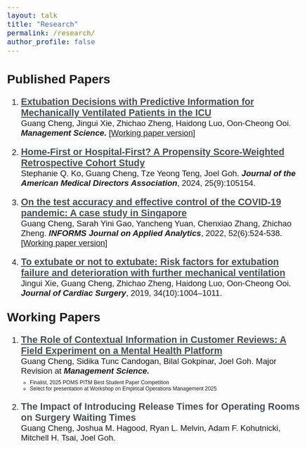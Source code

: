 ```yaml
---
layout: talk
title: "Research"
permalink: /research/
author_profile: false
---
```




<style>
@import url('https://fonts.googleapis.com/css2?family=Open+Sans&display=swap');
@import url('https://fonts.googleapis.com/css2?family=Open+Sans:wght@500&display=swap');
@import url('https://fonts.googleapis.com/css2?family=Open+Sans:wght@600&display=swap');
</style>
<body style="font-family: sans-serif; font-size: 14pt;">
<!-- <body style="font-family: Open Sans; font-weight: 300; font-style: light; font-size: 12pt;"> -->



<h2>Published Papers</h2>
<ol style="margin-top: 0em; margin-bottom: 1.2em;">
	<li style="margin-bottom: 20px"><a href="https://doi.org/10.1287/mnsc.2021.01427" target="_blank" style="color: rgb(73, 78, 82); font-weight: 600; font-size: 16pt">Extubation Decisions with Predictive Information for Mechanically Ventilated Patients in the ICU</a><br>
	Guang Cheng, Jingui Xie, Zhichao Zheng, Haidong Luo, Oon-Cheong Ooi. 
	<i style="font-weight: 600">Management Science.</i> [<a href="https://ssrn.com/abstract=3397530" target="_blank">Working paper version</a>]</li>
	<!--  -->
	<li style="margin-bottom: 20px"><a href="https://doi.org/10.1016/j.jamda.2024.105154" target="_blank" style="color: rgb(73, 78, 82); font-weight: 600; font-size: 16pt">Home-First or Hospital-First? A Propensity Score-Weighted Retrospective Cohort Study</a><br>
	Stephanie Q. Ko, Guang Cheng, Tze Yeong Teng, Joel Goh. 
	<i style="font-weight: 600">Journal of the American Medical Directors Association</i>, 2024, 25(9):105154.</li>
	<!--  -->
	<li style="margin-bottom: 20px"><a href="https://pubsonline.informs.org/doi/abs/10.1287/inte.2022.1117" target="_blank" style="color: rgb(73, 78, 82); font-weight: 600; font-size: 16pt">On the test accuracy and effective control of the COVID-19 pandemic: A case study in Singapore</a><br>
	Guang Cheng, Sarah Yini Gao, Yancheng Yuan, Chenxiao Zhang, Zhichao Zheng. 
	<i style="font-weight: 600">INFORMS Journal on Applied Analytics</i>, 2022, 52(6):524-538. [<a href="https://ssrn.com/abstract=3955828" target="_blank">Working paper version</a>]</li>
	<!--  -->
	<li style="margin-bottom: 20px"><a href="https://onlinelibrary.wiley.com/doi/abs/10.1111/jocs.14189" target="_blank" style="color: rgb(73, 78, 82); font-weight: 600; font-size: 16pt">To extubate or not to extubate: Risk factors for extubation failure and deterioration with further mechanical ventilation</a><br>
	Jingui Xie, Guang Cheng, Zhichao Zheng, Haidong Luo, Oon-Cheong Ooi. 
	<i style="font-weight: 600">Journal of Cardiac Surgery</i>, 2019, 34(10):1004–1011.</li>
</ol>



<h2 style="margin-top: 1em;">Working Papers</h2>
<ol style="margin-top: 0em; margin-bottom: 1.2em;">
	<li style="margin-bottom: 20px"><a href="https://ssrn.com/abstract=4956298" target="_blank" style="color: rgb(73, 78, 82); font-weight: 600; font-size: 16pt">The Role of Contextual Information in Customer Reviews: A Field Experiment on a Mental Health Platform</a><br>
	Guang Cheng, Sidika Tunc Candogan, Bilal Gokpinar, Joel Goh. Major Revision at <i style="font-weight: 600">Management Science.</i></li>
	<ul style="margin-top: -1em; font-size:12">
		<li>Finalist, 2025 POMS PITM Best Student Paper Competition</li>
		<li>Select for presentation at Workshop on Empirical Operations Management 2025</li>
	</ul>
	<!--  -->
	<li style="margin-bottom: 20px"><p style="color: rgb(73, 78, 82); font-weight: 600; margin-bottom: 0em; font-size: 16pt">The Impact of Introducing Release Times for Operating Rooms on Surgery Waiting Times</p>
	Guang Cheng, Joshua M. Hagood, Ryan L. Melvin, Adam F. Kohutnicki, Mitchell H. Tsai, Joel Goh.</li>
</ol>



<!-- <h2 style="margin-top: 1em;">Working in Progress</h2>
<ol style="margin-top: 0em; margin-bottom: 1.2em;">
	<li><p style="color: rgb(73, 78, 82); font-weight: 600; margin-bottom: 0em; font-size: 14pt">Incentive Design for Hospital at Home</p>
	with Eryn J. He, Joel Goh and Sergei Savin</li>
	<li><p style="color: rgb(73, 78, 82); font-weight: 600; margin-bottom: 0em; font-size: 14pt">Reducing No-Shows and Encouraging Proactive Cancellations in Outpatient Clinics: A Behavioral Nudge Intervention Study</p>
	with Hong Ming Tan and Joel Goh</li>
	<li><p style="color: rgb(73, 78, 82); font-weight: 600; margin-bottom: 0em; font-size: 14pt">Keep the Progress Going: Using Behavioral Nudges to Encourage Continued Mental Health Support</p>
	with Yueyang Zhong and Sidika Tunc Candogan</li>
</ol>  -->



</body>